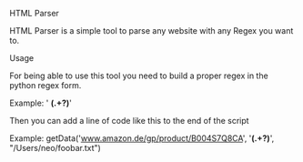 HTML Parser

HTML Parser is a simple tool to parse any website with any Regex you want to.

Usage
 
For being able to use this tool you need to build a proper regex in the python regex form.

Example: '
     <b class="priceLarge">(.+?)</b>'

Then you can add a line of code like this to the end of the script

Example: 
    getData('www.amazon.de/gp/product/B004S7Q8CA', '<b class="priceLarge">(.+?)</b>', "/Users/neo/foobar.txt")
